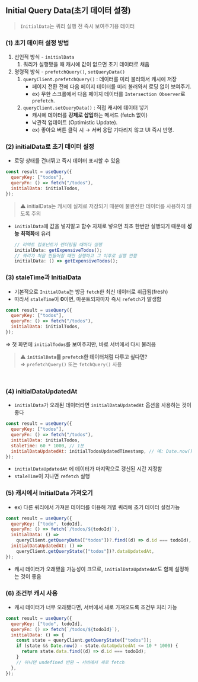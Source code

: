 ## Initial Query Data(초기 데이터 설정)

> `InitialData`는 쿼리 실행 전 즉시 보여주기용 데이터

### (1) 초기 데이터 설정 방법

1. 선언적 방식 - `initialData`
   1. 쿼리가 실행됐을 때 캐시에 값이 없으면 초기 데이터로 채움
2. 명령적 방식 - `prefetchQuery()`, `setQueryData()`
   1. `queryClient.prefetchQuery()` : 데이터를 미리 불러와서 캐시에 저장
      - 페이지 전환 전에 다음 페이지 데이터를 미리 불러와서 로딩 없이 보여주기.
      - ex) 무한 스크롤에서 다음 페이지 데이터를 `Intersection Observer`로 `prefetch`.
   2. `queryClient.setQueryData()` : 직접 캐시에 데이터 넣기
      - 캐시에 데이터를 **강제로 삽입**하는 메서드 (fetch 없이)
      - 낙관적 업데이트 (Optimistic Update).
      - ex) 좋아요 버튼 클릭 시 → 서버 응답 기다리지 않고 UI 즉시 반영.

### (2) initialData로 초기 데이터 설정

- 로딩 상태를 건너뛰고 즉시 데이터 표시할 수 있음

```jsx
const result = useQuery({
  queryKey: ["todos"],
  queryFn: () => fetch("/todos"),
  initialData: initialTodos,
});
```

> ⚠️ initialData는 캐시에 실제로 저장되기 때문에 불완전한 데이터를 사용하지 않도록 주의

- `initialData`에 값을 넣지말고 함수 자체로 넣으면 최초 한번만 실행되기 때문에 **성능 최적화**에 유리
  ```jsx
  // 리액트 컴포넌트가 렌더링될 때마다 실행
  initialData: getExpensiveTodos();
  // 쿼리가 처음 만들어질 때만 실행하고 그 이후로 실행 안함
  initialData: () => getExpensiveTodos();
  ```

### (3) staleTime과 InitialData

- 기본적으로 `InitialData`는 방금 `fetch`한 최신 데이터로 취급됨(fresh)
- 따라서 `staleTime`이 **0**이면, 마운트되자마자 즉시 `refetch`가 발생함

```jsx
const result = useQuery({
  queryKey: ["todos"],
  queryFn: () => fetch("/todos"),
  initialData: initialTodos,
});
```

⇒ 첫 화면에 `initialTodos`를 보여주지만, 바로 서버에서 다시 불러옴

> ⚠️ **`initialData`를 `prefetch`한 데이터처럼 다루고 싶다면?**<br/>
> ⇒ `prefetchQuery()` 또는 `fetchQuery()` 사용

<br/>

### (4) initialDataUpdatedAt

- `initialData`가 오래된 데이터라면 `initialDataUpdatedAt` 옵션을 사용하는 것이 좋다

```jsx
const result = useQuery({
  queryKey: ["todos"],
  queryFn: () => fetch("/todos"),
  initialData: initialTodos,
  staleTime: 60 * 1000, // 1분
  initialDataUpdatedAt: initialTodosUpdatedTimestamp, // 예: Date.now() 값
});
```

- `initialDataUpdatedAt` 에 데이터가 마지막으로 갱신된 시간 지정함
- `staleTime`이 지나면 `refetch` 실행

### (5) 캐시에서 InitialData 가져오기

- ex) 다른 쿼리에서 가져온 데이터를 이용해 개별 쿼리에 초기 데이터 설정가능

```jsx
const result = useQuery({
  queryKey: ["todo", todoId],
  queryFn: () => fetch(`/todos/${todoId}`),
  initialData: () =>
    queryClient.getQueryData(["todos"])?.find((d) => d.id === todoId),
  initialDataUpdatedAt: () =>
    queryClient.getQueryState(["todos"])?.dataUpdatedAt,
});
```

- 캐시 데이터가 오래됐을 가능성이 크므로, `initialDataUpdatedAt`도 함께 설정하는 것이 좋음

### (6) 조건부 캐시 사용

- 캐시 데이터가 너무 오래됐다면, 서버에서 새로 가져오도록 조건부 처리 가능

```jsx
const result = useQuery({
  queryKey: ["todo", todoId],
  queryFn: () => fetch(`/todos/${todoId}`),
  initialData: () => {
    const state = queryClient.getQueryState(["todos"]);
    if (state && Date.now() - state.dataUpdatedAt <= 10 * 1000) {
      return state.data.find((d) => d.id === todoId);
    }
    // 아니면 undefined 반환 → 서버에서 새로 fetch
  },
});
```
